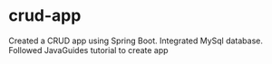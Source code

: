 # crud-app
Created a CRUD app using Spring Boot. Integrated MySql database.
Followed JavaGuides tutorial to create app

